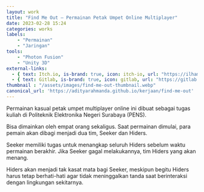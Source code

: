 ```yaml
---
layout: work
title: "Find Me Out – Permainan Petak Umpet Online Multiplayer"
date: 2023-02-28 15:24
categories: works
labels: 
    - "Permainan"
    - "Jaringan" 
tools: 
    - "Photon Fusion"
    - "Unity 3D"
external-links:
  - { text: Itch.io, is-brand: true, icon: itch-io, url: "https://ilhampratama.itch.io/find-me-out" }
  - { text: Gitlab, is-brand: true, icon: gitlab, url: "https://gitlab.com/pratamailham206/find-me-out" }
thumbnail : "/assets/images/find-me-out-thumbnail.webp"
canonical_url: 'https://adityarahmanda.github.io/kerjaan/find-me-out'
---
```

Permainan kasual petak umpet multiplayer online ini dibuat sebagai tugas kuliah di Politeknik Elektronika Negeri Surabaya (PENS).

<!--excerpt-->

Bisa dimainkan oleh empat orang sekaligus. Saat permainan dimulai, para pemain akan dibagi menjadi dua tim, Seeker dan Hiders. 

Seeker memiliki tugas untuk menangkap seluruh Hiders sebelum waktu permainan berakhir. Jika Seeker gagal melakukannya, tim Hiders yang akan menang.

Hiders akan menjadi tak kasat mata bagi Seeker, meskipun begitu Hiders harus tetap berhati-hati agar tidak meninggalkan tanda saat berinteraksi dengan lingkungan sekitarnya.